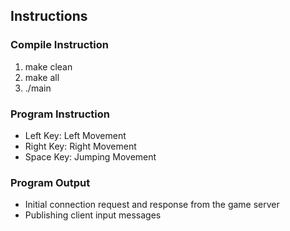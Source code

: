 ## Instructions
### Compile Instruction
1) make clean
2) make all
3) ./main

### Program Instruction
- Left Key: Left Movement
- Right Key: Right Movement
- Space Key: Jumping Movement

### Program Output
- Initial connection request and response from the game server
- Publishing client input messages